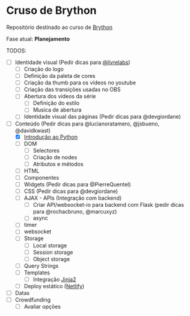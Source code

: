 # Cruso de Brython

Repositório destinado ao curso de [Brython](https://github.com/brython-dev/brython)

Fase atual: **Planejamento**

TODOS:
- [ ] Identidade visual (Pedir dicas para [@livrelabs](https://twitter.com/LivreLabs))
  - [ ] Criação do logo
  - [ ] Definição da paleta de cores
  - [ ] Criação da thumb para os vídeos no youtube
  - [ ] Criação das transições usadas no OBS
  - [ ] Abertura dos vídeos da série
    - [ ] Definição do estilo
    - [ ] Musica de abertura
  - [ ] Identidade visual das páginas (Pedir dicas para @devgiordane)
- [ ] Conteúdo (Pedir dicas para @lucianoratamero, @jsbueno, @davidkwast)
  - [x] [Introdução ao Python](https://youtu.be/yTQDbqmv8Ho)
  - [ ] DOM
    - [ ] Selectores
    - [ ] Criação de nodes
    - [ ] Atributos e métodos
  - [ ] HTML
  - [ ] Componentes
  - [ ] Widgets (Pedir dicas para @PierreQuentel)
  - [ ] CSS (Pedir dicas para @devgiordane)
  - [ ] AJAX - APIs (Integração com backend)
    - [ ] Criar API/websocket-io para backend com Flask (pedir dicas para @rochacbruno, @marcuxyz)
    - [ ] async
  - [ ] timer
  - [ ] websocket
  - [ ] Storage
    - [ ] Local storage
    - [ ] Session storage
    - [ ] Object storage
  - [ ] Query Strings
  - [ ] Templates
    - [ ] Integração [Jinja2](https://jinja.palletsprojects.com/en/2.11.x/)
  - [ ] Deploy estático ([Netlify](https://www.netlify.com/))
- [ ] Datas
- [ ] Crowdfunding
  - [ ] Avaliar opções
